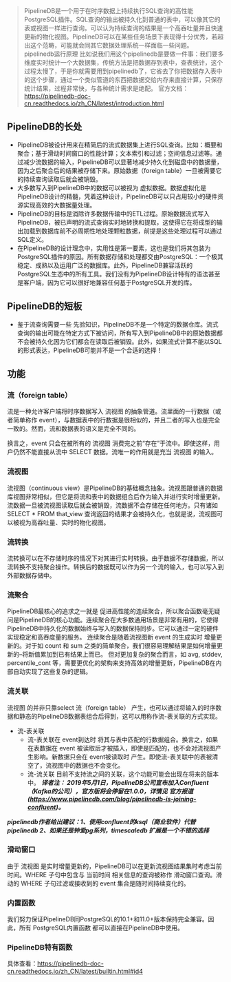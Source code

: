 > PipelineDB是一个用于在时序数据上持续执行SQL查询的高性能PostgreSQL插件。SQL查询的输出被持久化到普通的表中，可以像其它的表或视图一样进行查询。可以认为持续查询的结果是一个高吞吐量并且快速更新的物化视图。PipelineDB可以在某些任务场景下表现得十分优秀，若超出这个范畴，可能就会同其它数据处理系统一样面临一些问题。 pipelinedb运行原理 比如说我们用这个pipelinedb是要做一件事：我们要多维度实时统计一个大数据集，传统方法是把数据存到表中，查表统计，这个过程太慢了，于是你就需要用到pipelinedb了，它省去了你把数据存入表中的这个步骤，通过一个类似管道的东西把数据交给内存来直接计算，只保存统计结果，过程非常快，与各种统计需求是绝配。 官方文档：https://pipelinedb-doc-cn.readthedocs.io/zh_CN/latest/introduction.html
>

## PipelineDB的长处

* PipelineDB被设计用来在精简后的流式数据集上进行SQL查询。比如：概要和聚合；基于滑动时间窗口的性能计算；文本索引和过滤；空间信息过滤等。通过减少流数据的输入，PipelineDB可以显著地减少持久化到磁盘中的数据量，因为之后聚合后的结果被存储下来。原始数据（foreign table）一旦被需要它的持续查询读取后就会被销毁。
* 大多数写入到PipelineDB中的数据可以被视为 虚拟数据。数据虚拟化是PipelineDB设计的精髓，凭着这种设计，PipelineDB可以只占用较小的硬件资源实现高效的大数据量处理。
* PipelineDB的目标是消除许多数据传输中的ETL过程。原始数据流式写入PipelineDB，被已声明的流式查询实时地转换和提取，这使得它在将成型的输出加载到数据库前不必周期性地处理颗粒数据，前提是这些处理过程可以通过SQL定义。
* 在PipelineDB的设计理念中，实用性是第一要素，这也是我们将其包装为PostgreSQL插件的原因。所有数据存储和处理都交由PostgreSQL：一个极其稳定、成熟以及运用广泛的数据库。此外，PipelineDB兼容活跃的PostgreSQL生态中的所有工具。我们没有为PipelineDB设计特有的语法甚至是客户端，因为它可以很好地兼容任何基于PostgreSQL开发的库。

## PipelineDB的短板

* 鉴于流查询需要一些 先验知识，PipelineDB不是一个特定的数据仓库。流式查询的输出可能在特定方式下被访问，所有写入到PipelineDB中的原始数据都不会被持久化因为它们都会在读取后被销毁。此外，如果流式计算不能以SQL的形式表达，PipelineDB可能并不是一个合适的选择！

## 功能

### 流（foreign table）

流是一种允许客户端将时序数据写入 流视图 的抽象管道。流里面的一行数据（或者简单称作 event），与数据表中的行数据是很相似的，并且二者的写入也是完全一致的。然而，流和数据表的语义是完全不同的。

换言之，event 只会在被所有的 流视图 消费完之前“存在”于流中。即使这样，用户仍然不能直接从流中 SELECT 数据。流唯一的作用就是充当 流视图 的输入。

### 流视图

流视图（continuous view）是PipelineDB的基础概念抽象。流视图跟普通的数据库视图非常相似，但它是将流和表中的数据组合后作为输入并进行实时增量更新。 流数据一旦被流视图读取后就会被销毁，流数据不会存储在任何地方。只有诸如 SELECT * FROM that_view 查询返回的结果才会被持久化，也就是说，流视图可以被视为高吞吐量、实时的物化视图。

### 流转换

流转换可以在不存储时序的情况下对其进行实时转换。由于数据不存储数据，所以流转换不支持聚合操作。转换后的数据既可以作为另一个流的输入，也可以写入到外部数据存储中。

### 流聚合

PipelineDB最核心的追求之一就是 促进高性能的连续聚合，所以聚合函数毫无疑问是PipelineDB的核心功能。连续聚合在大多数通用场景是非常有用的，它使得PipelineDB中持久化的数据始终与写入的数据保持同步。它可以通过一定的硬件实现稳定和高吞度量的服务。 连续聚合是随着流视图新 event 的生成实时 增量更新的。对于如 count 和 sum 之类的简单聚合，我们很容易理解结果是如何增量更新的–将新值累加到已有结果上而已。 但对更加复杂的聚合而言，如 avg, stddev, percentile_cont 等，需要更优化的架构来支持高效的增量更新，PipelineDB在内部自动实现了这些复杂的逻辑。

### 流关联

流视图 的并非只靠select 流（foreign table） 产生，也可以通过将输入的时序数据和静态的PipelineDB数据表组合后得到，这可以用称作流-表关联的方式实现。

* 流-表关联
  * 流-表关联在 event到达时 将其与表中匹配的行数据组合。换言之，如果在表数据在 event 被读取后才被插入，即使是匹配的，也不会对流视图产生影响。新数据只会在 event被读取时 产生。即使流-表关联中的表被清空了，流视图中的数据也不会变化。
  * 流-流关联 目前不支持流之间的关联，这个功能可能会出现在将来的版本中。 ***译者注： 2019年5月1日，PipelineDB公司宣布加入Confluent（Kafka的公司），官方版将会停留在1.0.0，详情见 官方报道(https://www.pipelinedb.com/blog/pipelinedb-is-joining-confluent)。***

***pipelinedb作者给出建议：1、使用confluent的ksql（商业软件）代替pipelinedb 2、如果还是钟爱pg系列，timescaledb 扩展是一个不错的选择***

### 滑动窗口

由于 流视图 是实时增量更新的，PipelineDB可以在更新流视图结果集时考虑当前时间。WHERE 子句中包含与 当前时间 相关信息的查询被称作 滑动窗口查询。滑动的 WHERE 子句过滤或接收到的 event 集合是随时间持续变化的。

### 内置函数

我们努力保证PipelineDB同PostgreSQL的10.1+和11.0+版本保持完全兼容。因此，所有 PostgreSQL内置函数 都可以直接在PipelineDB中使用。

### PipelineDB特有函数

具体查看：https://pipelinedb-doc-cn.readthedocs.io/zh_CN/latest/builtin.html#id4